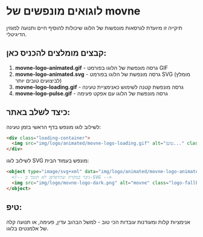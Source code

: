 # לוגואים מונפשים של movne

תיקייה זו מיועדת לגרסאות מונפשות של הלוגו שיכולות להוסיף חיים ותנועה למגזין הדיגיטלי.

## קבצים מומלצים להכניס כאן:

1. **movne-logo-animated.gif** - גרסה מונפשת של הלוגו בפורמט GIF
2. **movne-logo-animated.svg** - גרסה מונפשת של הלוגו בפורמט SVG (מומלץ לביצועים טובים יותר)
3. **movne-logo-loading.gif** - גרסה מונפשת קטנה לשימוש כאנימציית טעינה
4. **movne-logo-pulse.gif** - גרסה מונפשת של הלוגו עם אפקט פעימה

## כיצד לשלב באתר:

לשילוב לוגו מונפש בדף הראשי בזמן טעינה:

```html
<div class="loading-container">
  <img src="img/logo/animated/movne-logo-loading.gif" alt="טוען..." class="loading-logo">
</div>
```

לשילוב לוגו SVG מונפש בעמוד הבית:

```html
<object type="image/svg+xml" data="img/logo/animated/movne-logo-animated.svg" class="animated-logo">
  <!-- גיבוי במקרה שהדפדפן לא תומך ב-SVG -->
  <img src="img/logo/movne-logo-dark.png" alt="movne" class="logo-fallback">
</object>
```

## טיפ:
אנימציות קלות ומעודנות עובדות הכי טוב - למשל הבהוב עדין, פעימה, או תנועה קלה של אלמנטים בלוגו. 